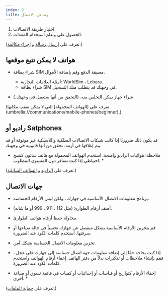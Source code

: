 ```yaml
---
index: 2
title: وسائل الاتصال
---
```

1. اختيار طريقة الاتصالات.
2. الحصول على وتعلم استخدام المعدات.

(تعرف على [إرسال رسالة](umbrella://communications/sending-a-message) و [إجراء مكالمة](umbrella://communications/making-a-call).) 

## هواتف لا يمكن تتبع موقعها

*   شراء بطاقة SIM مسبقة الدفع وقم بإضافة الأموال.

    * أمثلة العلامات التجارية: WorldSim ، Lebara.
    * شراء بطاقة SIM في وجهتك قد يتطلب منك التسجيل.

*   شراء جهاز يمكن التخلص منه. (التحقق من أنها ستعمل في وجهتك.)

(تعرف على  [الهواتف المحمولة] التي لا يمكن تعقب مكانها (umbrella://communications/mobile-phones/beginner).)

## راديو أو Satphones

قد يكون ذلك ضروريًا إذا كانت شبكات الاتصالات السلكية واللاسلكية غير موثوقة أو قد يتم إغلاقها في أزمة. تحقق من أنها قانونية في وجهتك.

* ملاحظة: هوائيات الراديو واضحة. استخدم الهواتف المحمولة مع هاتف ساتون كنسخ احتياطي إذا كنت تسافر دون المستوى المطلوب. *

(تعرف على [الراديو](umbrella://communications/radios-and-satellite-phones/beginner)  و [الهواتف الساتلية](umbrella://communications/radios-and-satellite-phones/advanced).)

## جهات الاتصال

*   برنامج معلومات الاتصال الأساسية في جهازك ، ولكن ليس الأرقام الحساسة.
*   أضف أرقام الطوارئ (مثل 112 ، 911 ، 999 أو ما شابه).
*   محاولة حفظ أرقام هواتف الطوارئ.
*   قم بتخزين الأرقام الأساسية بشكل منفصل عن جهازك تحسباً في حالة ضياعها أو سرقتها. استخدم كلمات الكود عند الضرورة.
*   تخزين معلومات الاتصال الحساسة بشكل آمن.
*   إذا كنت بحاجة حقًا إلى إضافة معلومات جهة اتصال حساسة إلى جهازك على عجل ، فقم بإنشاء ملاحظات أو تذكيرات بدلاً من دفتر الهاتف. إخفاء أرقام الهواتف واستخدم كلمات الكود عند الضرورة.

* إخفاء الأرقام كتواريخ أو قياسات أو إحداثيات أو كميات في قائمة تسوق أو صياغة أخرى. *

(تعرف على [حماية الملفات](umbrella://information/protecting-files).)
